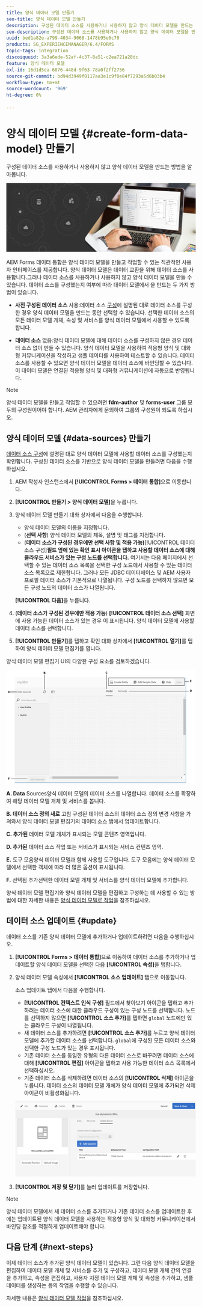 ```yaml
---
title: 양식 데이터 모델 만들기
seo-title: 양식 데이터 모델 만들기
description: 구성된 데이터 소스를 사용하거나 사용하지 않고 양식 데이터 모델을 만드는 방법을 알아봅니다.
seo-description: 구성된 데이터 소스를 사용하거나 사용하지 않고 양식 데이터 모델을 만드는 방법을 알아봅니다.
uuid: bed1a82e-a799-4034-9068-1478b95e6c70
products: SG_EXPERIENCEMANAGER/6.4/FORMS
topic-tags: integration
discoiquuid: 3a3a6ede-52af-4c37-8a51-c2ea721a28dc
feature: 양식 데이터 모델
exl-id: 16d1d5ea-6076-448d-9f63-78a0f2ff2756
source-git-commit: bd94d3949f0117aa3e1c9f0e84f7293a5d6b03b4
workflow-type: tm+mt
source-wordcount: '969'
ht-degree: 0%

---
```


# 양식 데이터 모델 {#create-form-data-model} 만들기

구성된 데이터 소스를 사용하거나 사용하지 않고 양식 데이터 모델을 만드는 방법을 알아봅니다.

![](do-not-localize/data-integeration.png)

AEM Forms 데이터 통합은 양식 데이터 모델을 만들고 작업할 수 있는 직관적인 사용자 인터페이스를 제공합니다. 양식 데이터 모델은 데이터 교환을 위해 데이터 소스를 사용합니다.그러나 데이터 소스를 사용하거나 사용하지 않고 양식 데이터 모델을 만들 수 있습니다. 데이터 소스를 구성했는지 여부에 따라 데이터 모델에서 을 만드는 두 가지 방법이 있습니다.

* **사전 구성된 데이터 소스** 사용:데이터 소스  [구성](/help/forms/using/configure-data-sources.md)에 설명된 대로 데이터 소스를 구성한 경우 양식 데이터 모델을 만드는 동안 선택할 수 있습니다. 선택한 데이터 소스의 모든 데이터 모델 개체, 속성 및 서비스를 양식 데이터 모델에서 사용할 수 있도록 합니다.

* **데이터 소스** 없음:양식 데이터 모델에 대해 데이터 소스를 구성하지 않은 경우 데이터 소스 없이 만들 수 있습니다. 양식 데이터 모델을 사용하여 적응형 양식 및 대화형 커뮤니케이션을 작성하고 샘플 데이터를 사용하여 테스트할 수 있습니다. 데이터 소스를 사용할 수 있으면 양식 데이터 모델을 데이터 소스에 바인딩할 수 있습니다. 이 데이터 모델은 연결된 적응형 양식 및 대화형 커뮤니케이션에 자동으로 반영됩니다.

>[!NOTE]
>
>양식 데이터 모델을 만들고 작업할 수 있으려면 **fdm-author** 및 **forms-user** 그룹 모두의 구성원이어야 합니다. AEM 관리자에게 문의하여 그룹의 구성원이 되도록 하십시오.

## 양식 데이터 모델 {#data-sources} 만들기

[데이터 소스 구성](/help/forms/using/configure-data-sources.md)에 설명된 대로 양식 데이터 모델에 사용할 데이터 소스를 구성했는지 확인합니다. 구성된 데이터 소스를 기반으로 양식 데이터 모델을 만들려면 다음을 수행하십시오.

1. AEM 작성자 인스턴스에서 **[!UICONTROL Forms > 데이터 통합]**&#x200B;으로 이동합니다.
1. **[!UICONTROL 만들기 > 양식 데이터 모델]**&#x200B;을 누릅니다.
1. 양식 데이터 모델 만들기 대화 상자에서 다음을 수행합니다.

   * 양식 데이터 모델의 이름을 지정합니다.
   * (**선택 사항**) 양식 데이터 모델의 제목, 설명 및 태그를 지정합니다.
   * (**데이터 소스가 구성된 경우에만 선택 사항 및 적용 가능)**[!UICONTROL &#x200B;데이터 소스 구성&#x200B;]**필드 옆에 있는 확인 표시 아이콘을 탭하고 사용할 데이터 소스에 대해 클라우드 서비스가 있는 구성 노드를 선택합니다.** 여기서는 다음 페이지에서 선택할 수 있는 데이터 소스 목록을 선택한 구성 노드에서 사용할 수 있는 데이터 소스 목록으로 제한합니다. 그러나 모든 JDBC 데이터베이스 및 AEM 사용자 프로필 데이터 소스가 기본적으로 나열됩니다. 구성 노드를 선택하지 않으면 모든 구성 노드의 데이터 소스가 나열됩니다.

   **[!UICONTROL 다음]**&#x200B;을 누릅니다.

1. (**데이터 소스가 구성된 경우에만 적용 가능**) **[!UICONTROL 데이터 소스 선택]** 화면에 사용 가능한 데이터 소스가 있는 경우 이 표시됩니다. 양식 데이터 모델에 사용할 데이터 소스를 선택합니다.
1. **[!UICONTROL 만들기]**&#x200B;를 탭하고 확인 대화 상자에서 **[!UICONTROL 열기]**&#x200B;를 탭하여 양식 데이터 모델 편집기를 엽니다.

양식 데이터 모델 편집기 UI의 다양한 구성 요소를 검토하겠습니다.

![RESTful 서비스, AEM 사용자 프로필 및 RDBMS의 세 가지 데이터 소스가 있는 양식 데이터 모델.](assets/fdm-ui.png)

**A. Data** Sources양식 데이터 모델의 데이터 소스를 나열합니다. 데이터 소스를 확장하여 해당 데이터 모델 개체 및 서비스를 봅니다.

**B. 데이터 소스 정의 새로** 고침 구성된 데이터 소스의 데이터 소스 정의 변경 사항을 가져와서 양식 데이터 모델 편집기의 데이터 소스 탭에서 업데이트합니다.

**C. 추가된** 데이터 모델 개체가 표시되는 모델 콘텐츠 영역입니다.

**D. 추가된** 데이터 소스 작업 또는 서비스가 표시되는 서비스 컨텐츠 영역.

**E.** 도구 모음양식 데이터 모델과 함께 사용할 도구입니다. 도구 모음에는 양식 데이터 모델에서 선택한 객체에 따라 더 많은 옵션이 표시됩니다.

**F.** 선택됨 추가선택한 데이터 모델 개체 및 서비스를 양식 데이터 모델에 추가합니다.

양식 데이터 모델 편집기와 양식 데이터 모델을 편집하고 구성하는 데 사용할 수 있는 방법에 대한 자세한 내용은 [양식 데이터 모델로 작업](/help/forms/using/work-with-form-data-model.md)을 참조하십시오.

## 데이터 소스 업데이트 {#update}

데이터 소스를 기존 양식 데이터 모델에 추가하거나 업데이트하려면 다음을 수행하십시오.

1. **[!UICONTROL Forms > 데이터 통합]**&#x200B;으로 이동하여 데이터 소스를 추가하거나 업데이트할 양식 데이터 모델을 선택한 다음 **[!UICONTROL 속성]**&#x200B;을 탭합니다.
1. 양식 데이터 모델 속성에서 **[!UICONTROL 소스 업데이트]** 탭으로 이동합니다.

   소스 업데이트 탭에서 다음을 수행합니다.

   * **[!UICONTROL 컨텍스트 인식 구성]** 필드에서 찾아보기 아이콘을 탭하고 추가하려는 데이터 소스에 대한 클라우드 구성이 있는 구성 노드를 선택합니다. 노드를 선택하지 않으면 **[!UICONTROL 소스 추가]**&#x200B;를 탭하면 `global` 노드에만 있는 클라우드 구성이 나열됩니다.
   * 새 데이터 소스를 추가하려면 **[!UICONTROL 소스 추가]**&#x200B;를 누르고 양식 데이터 모델에 추가할 데이터 소스를 선택합니다. `global`에 구성된 모든 데이터 소스와 선택한 구성 노드가 있는 경우 표시됩니다.
   * 기존 데이터 소스를 동일한 유형의 다른 데이터 소스로 바꾸려면 데이터 소스에 대해 **[!UICONTROL 편집]** 아이콘을 탭하고 사용 가능한 데이터 소스 목록에서 선택하십시오.
   * 기존 데이터 소스를 삭제하려면 데이터 소스의 **[!UICONTROL 삭제]** 아이콘을 누릅니다. 데이터 소스의 데이터 모델 개체가 양식 데이터 모델에 추가되면 삭제 아이콘이 비활성화됩니다.

   ![fdm-properties](assets/fdm-properties.png)

1. **[!UICONTROL 저장 및 닫기]**&#x200B;를 눌러 업데이트를 저장합니다.

>[!NOTE]
>
>양식 데이터 모델에서 새 데이터 소스를 추가하거나 기존 데이터 소스를 업데이트한 후에는 업데이트된 양식 데이터 모델을 사용하는 적응형 양식 및 대화형 커뮤니케이션에서 바인딩 참조를 적절하게 업데이트해야 합니다.

## 다음 단계 {#next-steps}

이제 데이터 소스가 추가된 양식 데이터 모델이 있습니다. 그런 다음 양식 데이터 모델을 편집하여 데이터 모델 개체 및 서비스를 추가 및 구성하고, 데이터 모델 개체 간의 연결을 추가하고, 속성을 편집하고, 사용자 지정 데이터 모델 개체 및 속성을 추가하고, 샘플 데이터를 생성하는 등의 작업을 수행할 수 있습니다.

자세한 내용은 [양식 데이터 모델 작업](/help/forms/using/work-with-form-data-model.md)을 참조하십시오.
